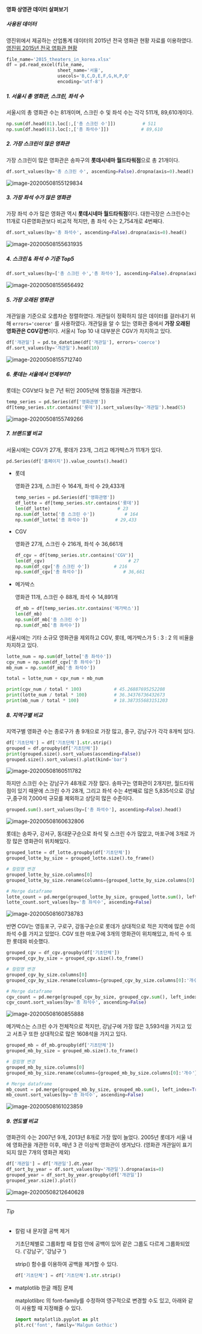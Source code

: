 #### 영화 상영관 데이터 살펴보기



##### 사용된 데이터

영진위에서 제공하는 산업통계 데이터의 2015년 전국 영화관 현황 자료를 이용하였다.  [영진위 2015년 전국 영화관 현황](https://www.kofic.or.kr/kofic/business/board/selectBoardDetail.do?boardNumber=2)

```python
file_name='2015_theaters_in_korea.xlsx'
df = pd.read_excel(file_name,
                   sheet_name='서울',
                   usecols='B,C,D,E,F,G,H,P,Q'
                   encoding='utf-8')
```



##### 1. 서울시 총 영화관, 스크린, 좌석 수

서울시의 총 영화관 수는 81개이며, 스크린 수 및 좌석 수는 각각 511개,  89,610개이다. 

```python
np.sum(df.head(81).loc[:,['총 스크린 수']])			# 511
np.sum(df.head(81).loc[:,['총 좌석수']])			# 89,610 
```



##### 2. 가장 스크린이 많은 영화관

가장 스크린이 많은 영화관은 송파구의 **롯데시네마 월드타워점**으로 총 21개이다. 

```python
df.sort_values(by='총 스크린 수', ascending=False).dropna(axis=0).head()
```

![image-20200508155129834](../../upload/image-20200508155129834.png)



##### 3. 가장 좌석 수가 많은 영화관

가장 좌석 수가 많은 영화관 역시 **롯데시네마 월드타워점**이다. 대한극장은 스크린수는 11개로 다른영화관보다 비교적 적지만, 총 좌석 수는 2,754개로 4번째다.

```python
df.sort_values(by='총 좌석수', ascending=False).dropna(axis=0).head()
```

![image-20200508155631935](../../upload/image-20200508155631935.png)



##### 4. 스크린 & 좌석 수 기준 Top5

```python
df.sort_values(by=['총 스크린 수','총 좌석수'], ascending=False).dropna(axis=0).head()
```

![image-20200508155656492](../../upload/image-20200508155656492.png)



##### 5. 가장 오래된 영화관

개관일을 기준으로 오름차순 정렬하였다. 개관일이 정확하지 않은 데이터를 걸러내기 위해 `errors='coerce'` 를 사용하였다. 개관일을 알 수 있는 영화관 중에서 **가장 오래된 영화관은 CGV강변**이다.  서울시 Top 10 내 대부분은 CGV가 차지하고 있다.

```python
df['개관일'] = pd.to_datetime(df['개관일'], errors='coerce')
df.sort_values(by='개관일').head(10)
```

![image-20200508155712740](../../upload/image-20200508155712740.png)



##### 6. 롯데는 서울에서 언제부터?

롯데는 CGV보다 늦은 7년 뒤인 2005년에 명동점을 개관했다.

```python
temp_series = pd.Series(df['영화관명'])
df[temp_series.str.contains('롯데')].sort_values(by='개관일').head(5)
```

![image-20200508155749266](../../upload/image-20200508155749266.png)



##### 7. 브랜드별 비교

서울시에는 CGV가 27개, 롯데가 23개, 그리고 메가박스가 11개가 있다.

```python
pd.Series(df['홈페이지']).value_counts().head()
```

- 롯데

  영화관 23개, 스크린 수 164개, 좌석 수 29,433개

  ```python
  temp_series = pd.Series(df['영화관명'])
  df_lotte = df[temp_series.str.contains('롯데')]
  len(df_lotte)							# 23
  np.sum(df_lotte['총 스크린 수'])			# 164
  np.sum(df_lotte['총 좌석수'])			 # 29,433
  ```

- CGV

  영화관 27개, 스크린 수 216개, 좌석 수 36,661개

  ```python
  df_cgv = df[temp_series.str.contains('CGV')]
  len(df_cgv)								# 27
  np.sum(df_cgv['총 스크린 수'])			# 216
  np.sum(df_cgv['총 좌석수'])				# 36,661 
  ```

- 메가박스

  영화관 11개, 스크린 수 88개, 좌석 수 14,891개

  ```python
  df_mb = df[temp_series.str.contains('메가박스')]
  len(df_mb)
  np.sum(df_mb['총 스크린 수'])
  np.sum(df_mb['총 좌석수'])
  ```

서울시에는 기타 소규모 영화관을 제외하고 CGV, 롯데, 메가박스가 5 : 3 : 2 의 비율을 차지하고 있다.

 ```python
lotte_num = np.sum(df_lotte['총 좌석수'])
cgv_num = np.sum(df_cgv['총 좌석수'])
mb_num = np.sum(df_mb['총 좌석수'])

total = lotte_num + cgv_num + mb_num

print(cgv_num / total * 100)			# 45.26887695252208
print(lotte_num / total * 100)			# 36.34376736432673
print(mb_num / total * 100)				# 18.387355683151203
 ```



##### 8. 지역구별 비교 

지역구별 영화관 수는 종로구가 총 9개으로 가장 많고, 중구, 강남구가 각각 8개씩 있다.

```python
df['기초단체'] = df['기초단체'].str.strip()
grouped = df.groupby(df['기초단체'])
print(grouped.size().sort_values(ascending=False))
grouped.size().sort_values().plot(kind='bar')
```

![image-20200508160511782](../../upload/image-20200508160511782.png)



하지만 스크린 수는 강남구가 48개로 가장 많다. 송파구는 영화관이 2개지만, 월드타워점이 있기 때문에 스크린 수가 28개, 그리고 좌석 수는 4번째로 많은 5,835석으로 강남구,중구의 7,000석 규모를 제외하고 상당히 많은 수준이다.

```python
grouped.sum().sort_values(by=['총 좌석수'], ascending=False).head()
```

![image-20200508160632806](../../upload/image-20200508160632806.png)



롯데는 송파구, 강서구, 동대문구순으로 좌석 및 스크린 수가 많았고, 마포구에 3개로 가장 많은 영화관이 위치해있다. 

```python
grouped_lotte = df_lotte.groupby(df['기초단체'])
grouped_lotte_by_size = grouped_lotte.size().to_frame()

# 컬럼명 변경
grouped_lotte_by_size.columns[0]
grouped_lotte_by_size.rename(columns={grouped_lotte_by_size.columns[0]:'개수'}, inplace=True)

# Merge dataframe
lotte_count = pd.merge(grouped_lotte_by_size, grouped_lotte.sum(), left_index=True, right_index=True)
lotte_count.sort_values(by='총 좌석수', ascending=False)
```

![image-20200508160738783](../../upload/image-20200508160738783.png)



반면 CGV는 영등포구, 구로구, 강동구순으로 롯데가 상대적으로 적은 지역에 많은 수의 좌석 수를 가지고 있었다.  CGV 또한 마포구에 3개의 영화관이 위치해있고, 좌석 수 또한 롯데와 비슷했다.

```python
grouped_cgv = df_cgv.groupby(df['기초단체'])
grouped_cgv_by_size = grouped_cgv.size().to_frame()

# 컬럼명 변경
grouped_cgv_by_size.columns[0]
grouped_cgv_by_size.rename(columns={grouped_cgv_by_size.columns[0]:'개수'}, inplace=True)

# Merge dataframe
cgv_count = pd.merge(grouped_cgv_by_size, grouped_cgv.sum(), left_index=True, right_index=True)
cgv_count.sort_values(by='총 좌석수', ascending=False)
```

![image-20200508160855888](../../upload/image-20200508160855888.png)



메가박스는 스크린 수가 전체적으로 적지만, 강남구에 가장 많은 3,593석을 가지고 있고 서초구 또한 상대적으로 많은 1608석을 가지고 있다. 

```python
grouped_mb = df_mb.groupby(df['기초단체'])
grouped_mb_by_size = grouped_mb.size().to_frame()

# 컬럼명 변경
grouped_mb_by_size.columns[0]
grouped_mb_by_size.rename(columns={grouped_mb_by_size.columns[0]:'개수'}, inplace=True)

# Merge dataframe
mb_count = pd.merge(grouped_mb_by_size, grouped_mb.sum(), left_index=True, right_index=True)
mb_count.sort_values(by='총 좌석수', ascending=False)
```

![image-20200508161023859](../../upload/image-20200508161023859.png)

##### 9. 연도별 비교

영화관의 수는 2007년 9개, 2013년 8개로 가장 많이 늘었다. 2005년 롯데가 서울 내에 영화관을 개관한 이후, 매년 3 관 이상씩 영화관이 생겨났다. (영화관 개관일이 표기되지 않은 7개의 영화관 제외)

```python
df['개관일'] = df['개관일'].dt.year
df_sort_by_year = df.sort_values(by='개관일').dropna(axis=0)
grouped_year = df_sort_by_year.groupby(df['개관일'])
grouped_year.size().plot()
```

![image-20200508212640628](../../upload/image-20200508212640628.png)







----

###### Tip

- 칼럼 내 문자열 공백 제거

  기초단체별로 그룹화할 때 칼럼 안에 공백이 있어 같은 그룹도 다르게 그룹화되었다. ('강남구', '강남구  ')

  strip() 함수를 이용하여 공백을 제거할 수 있다.

  ```python
  df['기초단체'] = df['기초단체'].str.strip()
  ```

- matplotlib 한글 깨짐 문제

  matplotlibrc 의 font-family를 수정하여 영구적으로 변경할 수도 있고, 아래와 같이 사용할 때 지정해줄 수 있다.

  ```python
  import matplotlib.pyplot as plt
  plt.rc('font', family='Malgun Gothic')
  ```

  

